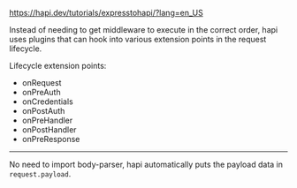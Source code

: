 https://hapi.dev/tutorials/expresstohapi/?lang=en_US

Instead of needing to get middleware to execute in the correct order,
hapi uses plugins that can hook into various extension points in the
request lifecycle.

Lifecycle extension points:

- onRequest
- onPreAuth
- onCredentials
- onPostAuth
- onPreHandler
- onPostHandler
- onPreResponse

---

No need to import body-parser, hapi automatically puts the payload
data in `request.payload`.


